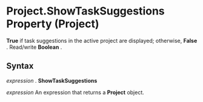 
# Project.ShowTaskSuggestions Property (Project)

 **True** if task suggestions in the active project are displayed; otherwise, **False** . Read/write **Boolean** .


## Syntax

 _expression_ . **ShowTaskSuggestions**

 _expression_ An expression that returns a **Project** object.

